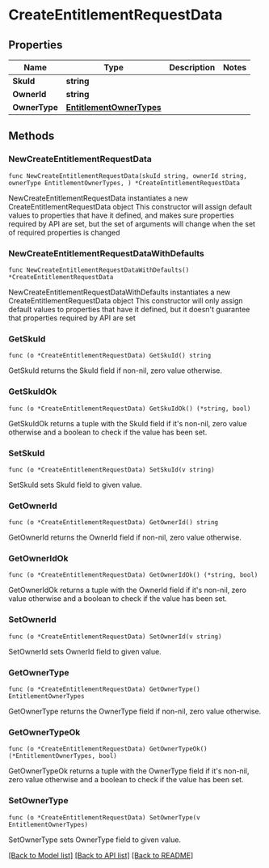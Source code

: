 # CreateEntitlementRequestData

## Properties

Name | Type | Description | Notes
------------ | ------------- | ------------- | -------------
**SkuId** | **string** |  | 
**OwnerId** | **string** |  | 
**OwnerType** | [**EntitlementOwnerTypes**](EntitlementOwnerTypes.md) |  | 

## Methods

### NewCreateEntitlementRequestData

`func NewCreateEntitlementRequestData(skuId string, ownerId string, ownerType EntitlementOwnerTypes, ) *CreateEntitlementRequestData`

NewCreateEntitlementRequestData instantiates a new CreateEntitlementRequestData object
This constructor will assign default values to properties that have it defined,
and makes sure properties required by API are set, but the set of arguments
will change when the set of required properties is changed

### NewCreateEntitlementRequestDataWithDefaults

`func NewCreateEntitlementRequestDataWithDefaults() *CreateEntitlementRequestData`

NewCreateEntitlementRequestDataWithDefaults instantiates a new CreateEntitlementRequestData object
This constructor will only assign default values to properties that have it defined,
but it doesn't guarantee that properties required by API are set

### GetSkuId

`func (o *CreateEntitlementRequestData) GetSkuId() string`

GetSkuId returns the SkuId field if non-nil, zero value otherwise.

### GetSkuIdOk

`func (o *CreateEntitlementRequestData) GetSkuIdOk() (*string, bool)`

GetSkuIdOk returns a tuple with the SkuId field if it's non-nil, zero value otherwise
and a boolean to check if the value has been set.

### SetSkuId

`func (o *CreateEntitlementRequestData) SetSkuId(v string)`

SetSkuId sets SkuId field to given value.


### GetOwnerId

`func (o *CreateEntitlementRequestData) GetOwnerId() string`

GetOwnerId returns the OwnerId field if non-nil, zero value otherwise.

### GetOwnerIdOk

`func (o *CreateEntitlementRequestData) GetOwnerIdOk() (*string, bool)`

GetOwnerIdOk returns a tuple with the OwnerId field if it's non-nil, zero value otherwise
and a boolean to check if the value has been set.

### SetOwnerId

`func (o *CreateEntitlementRequestData) SetOwnerId(v string)`

SetOwnerId sets OwnerId field to given value.


### GetOwnerType

`func (o *CreateEntitlementRequestData) GetOwnerType() EntitlementOwnerTypes`

GetOwnerType returns the OwnerType field if non-nil, zero value otherwise.

### GetOwnerTypeOk

`func (o *CreateEntitlementRequestData) GetOwnerTypeOk() (*EntitlementOwnerTypes, bool)`

GetOwnerTypeOk returns a tuple with the OwnerType field if it's non-nil, zero value otherwise
and a boolean to check if the value has been set.

### SetOwnerType

`func (o *CreateEntitlementRequestData) SetOwnerType(v EntitlementOwnerTypes)`

SetOwnerType sets OwnerType field to given value.



[[Back to Model list]](../README.md#documentation-for-models) [[Back to API list]](../README.md#documentation-for-api-endpoints) [[Back to README]](../README.md)


